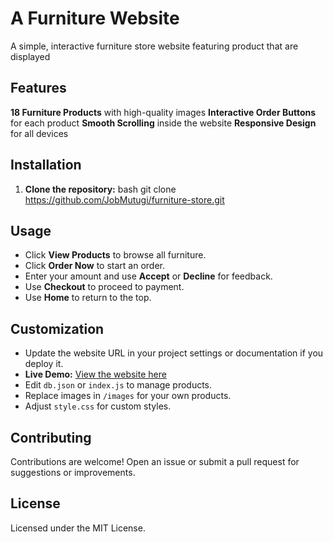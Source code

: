 #  A Furniture  Website

A simple, interactive furniture store website featuring product that are displayed 

##  Features

**18 Furniture Products** with high-quality images
 **Interactive Order Buttons** for each product
 **Smooth Scrolling** inside the website
 **Responsive Design** for all devices
 

##  Installation

1. **Clone the repository:**
    bash
    git clone https://github.com/JobMutugi/furniture-store.git

    




## Usage

- Click **View Products** to browse all furniture.
- Click **Order Now** to start an order.
- Enter your amount and use **Accept** or **Decline** for feedback.
- Use **Checkout** to proceed to payment.
- Use **Home** to return to the top.

##  Customization
- Update the website URL in your project settings or documentation if you deploy it.  
- **Live Demo:** [View the website here](https://jobmutugi.github.io/Phase-1-finalproject/)
- Edit `db.json` or `index.js` to manage products.
- Replace images in `/images` for your own products.
- Adjust `style.css` for custom styles.

## Contributing

Contributions are welcome! Open an issue or submit a pull request for suggestions or improvements.

## License

Licensed under the MIT License.
